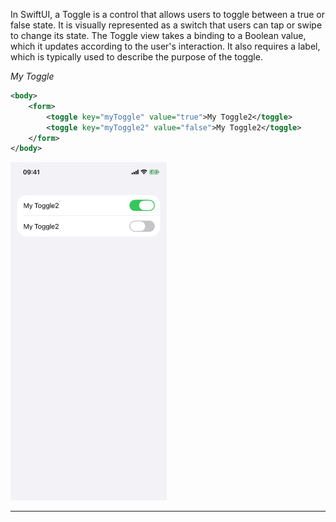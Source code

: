 In SwiftUI, a Toggle is a control that allows users to toggle between a true or false state. It is visually represented as a switch that users can tap or swipe to change its state. The Toggle view takes a binding to a Boolean value, which it updates according to the user's interaction. It also requires a label, which is typically used to describe the purpose of the toggle.

*My Toggle*

```xml
<body>
    <form>
        <toggle key="myToggle" value="true">My Toggle2</toggle>
        <toggle key="myToggle2" value="false">My Toggle2</toggle>
    </form>
</body>
```

<img src="/Screenshots/Views/Controls/toggle_1.png" width="250" alt="Screenshot">


---
